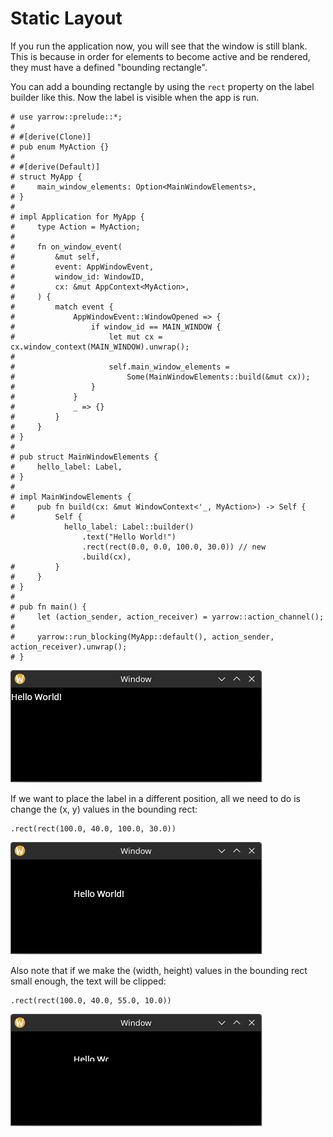 # Static Layout

If you run the application now, you will see that the window is still blank. This is because in order for elements to become active and be rendered, they must have a defined "bounding rectangle".

You can add a bounding rectangle by using the `rect` property on the label builder like this. Now the label is visible when the app is run.

```rust,no_run
# use yarrow::prelude::*;
# 
# #[derive(Clone)]
# pub enum MyAction {}
# 
# #[derive(Default)]
# struct MyApp {
#     main_window_elements: Option<MainWindowElements>,
# }
# 
# impl Application for MyApp {
#     type Action = MyAction;
# 
#     fn on_window_event(
#         &mut self,
#         event: AppWindowEvent,
#         window_id: WindowID,
#         cx: &mut AppContext<MyAction>,
#     ) {
#         match event {
#             AppWindowEvent::WindowOpened => {
#                 if window_id == MAIN_WINDOW {
#                     let mut cx = cx.window_context(MAIN_WINDOW).unwrap();
# 
#                     self.main_window_elements =
#                         Some(MainWindowElements::build(&mut cx));
#                 }
#             }
#             _ => {}
#         }
#     }
# }
# 
# pub struct MainWindowElements {
#     hello_label: Label,
# }
# 
# impl MainWindowElements {
#     pub fn build(cx: &mut WindowContext<'_, MyAction>) -> Self {
#         Self {
            hello_label: Label::builder()
                .text("Hello World!")
                .rect(rect(0.0, 0.0, 100.0, 30.0)) // new
                .build(cx),
#         }
#     }
# }
# 
# pub fn main() {
#     let (action_sender, action_receiver) = yarrow::action_channel();
# 
#     yarrow::run_blocking(MyApp::default(), action_sender, action_receiver).unwrap();
# }
```

![Static Layout 1](../img/static_layout_1.png)

If we want to place the label in a different position, all we need to do is change the (x, y) values in the bounding rect:

```rust,ignore
.rect(rect(100.0, 40.0, 100.0, 30.0))
```

![Static Layout 2](../img/static_layout_2.png)

Also note that if we make the (width, height) values in the bounding rect small enough, the text will be clipped:

```rust,ignore
.rect(rect(100.0, 40.0, 55.0, 10.0))
```

![Static Layout 3](../img/static_layout_3.png)